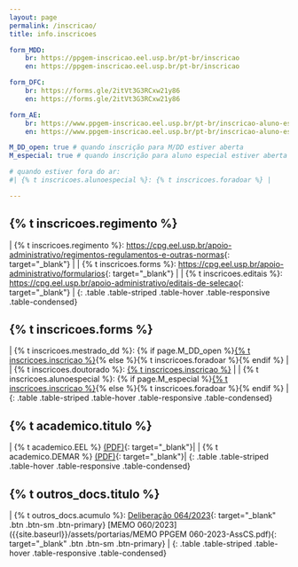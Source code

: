 ```yaml
---
layout: page
permalink: /inscricao/
title: info.inscricoes

form_MDD:
    br: https://ppgem-inscricao.eel.usp.br/pt-br/inscricao
    en: https://ppgem-inscricao.eel.usp.br/pt-br/inscricao

form_DFC:
    br: https://forms.gle/2itVt3G3RCxw21y86
    en: https://forms.gle/2itVt3G3RCxw21y86

form_AE:
    br: https://www.ppgem-inscricao.eel.usp.br/pt-br/inscricao-aluno-especial
    en: https://www.ppgem-inscricao.eel.usp.br/pt-br/inscricao-aluno-especial

M_DD_open: true # quando inscrição para M/DD estiver aberta
M_especial: true # quando inscrição para aluno especial estiver aberta

# quando estiver fora do ar:
#| {% t inscricoes.alunoespecial %}: {% t inscricoes.foradoar %} |

---
```


## {% t inscricoes.regimento %}

| {% t inscricoes.regimento %}: <https://cpg.eel.usp.br/apoio-administrativo/regimentos-regulamentos-e-outras-normas>{: target="_blank"} |
| {% t inscricoes.forms %}: <https://cpg.eel.usp.br/apoio-administrativo/formularios>{: target="_blank"} |
| {% t inscricoes.editais %}: <https://cpg.eel.usp.br/apoio-administrativo/editais-de-selecao>{: target="_blank"} |
{: .table .table-striped .table-hover .table-responsive .table-condensed}

## {% t inscricoes.forms %}

| {% t inscricoes.mestrado_dd %}: {% if page.M_DD_open %}<a href="{% if site.lang == 'en' %}{{page.form_MDD.en}}{%else%}{{page.form_MDD.br}}{%endif%}" target="_blank">{% t inscricoes.inscricao %}</a>{% else %}{% t inscricoes.foradoar %}{% endif %} |
| {% t inscricoes.doutorado %}: <a href="{% if site.lang == 'en' %}{{page.form_DFC.en}}{%else%}{{page.form_DFC.br}}{%endif%}" target="_blank">{% t inscricoes.inscricao %}</a> |
| {% t inscricoes.alunoespecial %}: {% if page.M_especial %}<a href="{% if site.lang == 'en' %}{{page.form_AE.en}}{%else%}{{page.form_AE.br}}{%endif%}" target="_blank">{% t inscricoes.inscricao %}</a>{% else %}{% t inscricoes.foradoar %}{% endif %} |
{: .table .table-striped .table-hover .table-responsive .table-condensed}

## {% t academico.titulo %}

| {% t academico.EEL %} [(PDF)]({{site.baseurl}}/../../assets/proj_acad/PA-EEL.pdf){: target="_blank"}|
| {% t academico.DEMAR %} [(PDF)]({{site.baseurl}}/../../assets/proj_acad/PA-Demar.pdf){: target="_blank"}|
{: .table .table-striped .table-hover .table-responsive .table-condensed}

## {% t outros_docs.titulo %}

| {% t outros_docs.acumulo %}: [Deliberação 064/2023]({{site.baseurl}}/assets/portarias/Deliberação_064_2023.pdf){: target="_blank" .btn .btn-sm .btn-primary} [MEMO 060/2023]({{site.baseurl}}/assets/portarias/MEMO PPGEM 060-2023-AssCS.pdf){: target="_blank" .btn .btn-sm .btn-primary} |
{: .table .table-striped .table-hover .table-responsive .table-condensed}
